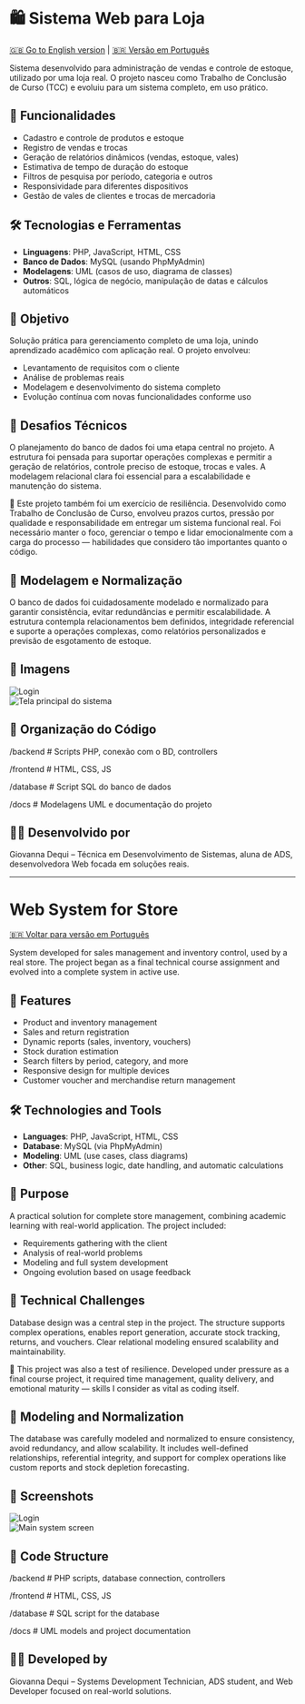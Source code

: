 # 🛍️ Sistema Web para Loja

[🇬🇧 Go to English version](#web-system-for-store) | [🇧🇷 Versão em Português](#sistema-web-para-loja)

Sistema desenvolvido para administração de vendas e controle de estoque, utilizado por uma loja real. O projeto nasceu como Trabalho de Conclusão de Curso (TCC) e evoluiu para um sistema completo, em uso prático.

## 🚀 Funcionalidades

- Cadastro e controle de produtos e estoque  
- Registro de vendas e trocas  
- Geração de relatórios dinâmicos (vendas, estoque, vales)  
- Estimativa de tempo de duração do estoque  
- Filtros de pesquisa por período, categoria e outros  
- Responsividade para diferentes dispositivos  
- Gestão de vales de clientes e trocas de mercadoria  

## 🛠️ Tecnologias e Ferramentas

- **Linguagens**: PHP, JavaScript, HTML, CSS  
- **Banco de Dados**: MySQL (usando PhpMyAdmin)  
- **Modelagens**: UML (casos de uso, diagrama de classes)  
- **Outros**: SQL, lógica de negócio, manipulação de datas e cálculos automáticos  

## 🎯 Objetivo

Solução prática para gerenciamento completo de uma loja, unindo aprendizado acadêmico com aplicação real. O projeto envolveu:

- Levantamento de requisitos com o cliente  
- Análise de problemas reais  
- Modelagem e desenvolvimento do sistema completo  
- Evolução contínua com novas funcionalidades conforme uso  

## 🧩 Desafios Técnicos

O planejamento do banco de dados foi uma etapa central no projeto. A estrutura foi pensada para suportar operações complexas e permitir a geração de relatórios, controle preciso de estoque, trocas e vales. A modelagem relacional clara foi essencial para a escalabilidade e manutenção do sistema.

🧠 Este projeto também foi um exercício de resiliência. Desenvolvido como Trabalho de Conclusão de Curso, envolveu prazos curtos, pressão por qualidade e responsabilidade em entregar um sistema funcional real. Foi necessário manter o foco, gerenciar o tempo e lidar emocionalmente com a carga do processo — habilidades que considero tão importantes quanto o código.

## 🧩 Modelagem e Normalização

O banco de dados foi cuidadosamente modelado e normalizado para garantir consistência, evitar redundâncias e permitir escalabilidade. A estrutura contempla relacionamentos bem definidos, integridade referencial e suporte a operações complexas, como relatórios personalizados e previsão de esgotamento de estoque.

## 📸 Imagens

![Login](imagem-1.png)  
![Tela principal do sistema](imagem-2.png)

## 📁 Organização do Código

/backend # Scripts PHP, conexão com o BD, controllers

/frontend # HTML, CSS, JS

/database # Script SQL do banco de dados

/docs # Modelagens UML e documentação do projeto


## 👩‍💻 Desenvolvido por

Giovanna Dequi – Técnica em Desenvolvimento de Sistemas, aluna de ADS, desenvolvedora Web focada em soluções reais.

---

# Web System for Store

[🇧🇷 Voltar para versão em Português](#sistema-web-para-loja)

System developed for sales management and inventory control, used by a real store. The project began as a final technical course assignment and evolved into a complete system in active use.

## 🚀 Features

- Product and inventory management  
- Sales and return registration  
- Dynamic reports (sales, inventory, vouchers)  
- Stock duration estimation  
- Search filters by period, category, and more  
- Responsive design for multiple devices  
- Customer voucher and merchandise return management  

## 🛠️ Technologies and Tools

- **Languages**: PHP, JavaScript, HTML, CSS  
- **Database**: MySQL (via PhpMyAdmin)  
- **Modeling**: UML (use cases, class diagrams)  
- **Other**: SQL, business logic, date handling, and automatic calculations  

## 🎯 Purpose

A practical solution for complete store management, combining academic learning with real-world application. The project included:

- Requirements gathering with the client  
- Analysis of real-world problems  
- Modeling and full system development  
- Ongoing evolution based on usage feedback  

## 🧩 Technical Challenges

Database design was a central step in the project. The structure supports complex operations, enables report generation, accurate stock tracking, returns, and vouchers. Clear relational modeling ensured scalability and maintainability.

🧠 This project was also a test of resilience. Developed under pressure as a final course project, it required time management, quality delivery, and emotional maturity — skills I consider as vital as coding itself.

## 🧩 Modeling and Normalization

The database was carefully modeled and normalized to ensure consistency, avoid redundancy, and allow scalability. It includes well-defined relationships, referential integrity, and support for complex operations like custom reports and stock depletion forecasting.

## 📸 Screenshots

![Login](imagem-1.png)  
![Main system screen](imagem-2.png)

## 📁 Code Structure

/backend # PHP scripts, database connection, controllers

/frontend # HTML, CSS, JS

/database # SQL script for the database

/docs # UML models and project documentation

## 👩‍💻 Developed by

Giovanna Dequi – Systems Development Technician, ADS student, and Web Developer focused on real-world solutions.
